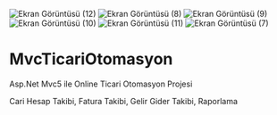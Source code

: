 ![Ekran Görüntüsü (12)](https://user-images.githubusercontent.com/46850860/118254698-0d965100-b4b4-11eb-8f69-e4a5a37c694b.png)
![Ekran Görüntüsü (8)](https://user-images.githubusercontent.com/46850860/118254705-0ec77e00-b4b4-11eb-814e-fc890ef51d95.png)
![Ekran Görüntüsü (9)](https://user-images.githubusercontent.com/46850860/118254707-0ec77e00-b4b4-11eb-9a1c-a5b9e5d3c776.png)
![Ekran Görüntüsü (10)](https://user-images.githubusercontent.com/46850860/118254708-0f601480-b4b4-11eb-97ec-3a3beea18fb7.png)
![Ekran Görüntüsü (11)](https://user-images.githubusercontent.com/46850860/118254710-0f601480-b4b4-11eb-9483-524119daabd1.png)
![Ekran Görüntüsü (7)](https://user-images.githubusercontent.com/46850860/118254459-cc05a600-b4b3-11eb-9d2e-6af8169c78a4.png)
# MvcTicariOtomasyon
Asp.Net Mvc5 ile Online Ticari Otomasyon Projesi

Cari Hesap Takibi,
Fatura Takibi,
Gelir Gider Takibi,
Raporlama
